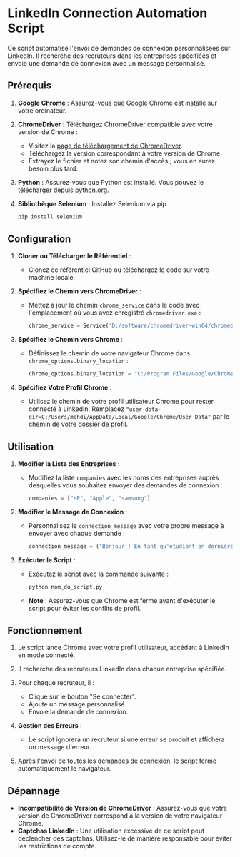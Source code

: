# LinkedIn Connection Automation Script

Ce script automatise l'envoi de demandes de connexion personnalisées sur LinkedIn. Il recherche des recruteurs dans les entreprises spécifiées et envoie une demande de connexion avec un message personnalisé.

## Prérequis

1. **Google Chrome** : Assurez-vous que Google Chrome est installé sur votre ordinateur.

2. **ChromeDriver** : Téléchargez ChromeDriver compatible avec votre version de Chrome :
   - Visitez la [page de téléchargement de ChromeDriver](https://sites.google.com/chromium.org/driver/).
   - Téléchargez la version correspondant à votre version de Chrome.
   - Extrayez le fichier et notez son chemin d'accès ; vous en aurez besoin plus tard.

3. **Python** : Assurez-vous que Python est installé. Vous pouvez le télécharger depuis [python.org](https://www.python.org/downloads/).

4. **Bibliothèque Selenium** : Installez Selenium via pip :
   ```bash
   pip install selenium


## Configuration

1. **Cloner ou Télécharger le Référentiel** :
   - Clonez ce référentiel GitHub ou téléchargez le code sur votre machine locale.

2. **Spécifiez le Chemin vers ChromeDriver** :
   - Mettez à jour le chemin `chrome_service` dans le code avec l'emplacement où vous avez enregistré `chromedriver.exe` :
     ```python
     chrome_service = Service('D:/software/chromedriver-win64/chromedriver.exe')
     ```

3. **Spécifiez le Chemin vers Chrome** :
   - Définissez le chemin de votre navigateur Chrome dans `chrome_options.binary_location` :
     ```python
     chrome_options.binary_location = "C:/Program Files/Google/Chrome/Application/chrome.exe"
     ```

4. **Spécifiez Votre Profil Chrome** :
   - Utilisez le chemin de votre profil utilisateur Chrome pour rester connecté à LinkedIn. Remplacez `"user-data-dir=C:/Users/mehdi/AppData/Local/Google/Chrome/User Data"` par le chemin de votre dossier de profil.

## Utilisation

1. **Modifier la Liste des Entreprises** :
   - Modifiez la liste `companies` avec les noms des entreprises auprès desquelles vous souhaitez envoyer des demandes de connexion :
     ```python
     companies = ["HP", "Apple", "samsung"]
     ```

2. **Modifier le Message de Connexion** :
   - Personnalisez le `connection_message` avec votre propre message à envoyer avec chaque demande :
     ```python
     connection_message = ("Bonjour ! En tant qu'étudiant en dernière année de génie logiciel ...")
     ```

3. **Exécuter le Script** :
   - Exécutez le script avec la commande suivante :
     ```bash
     python nom_du_script.py
     ```
   - **Note** : Assurez-vous que Chrome est fermé avant d'exécuter le script pour éviter les conflits de profil.

## Fonctionnement

1. Le script lance Chrome avec votre profil utilisateur, accédant à LinkedIn en mode connecté.
2. Il recherche des recruteurs LinkedIn dans chaque entreprise spécifiée.
3. Pour chaque recruteur, il :
   - Clique sur le bouton "Se connecter".
   - Ajoute un message personnalisé.
   - Envoie la demande de connexion.

4. **Gestion des Erreurs** :
   - Le script ignorera un recruteur si une erreur se produit et affichera un message d'erreur.

5. Après l'envoi de toutes les demandes de connexion, le script ferme automatiquement le navigateur.

## Dépannage

- **Incompatibilité de Version de ChromeDriver** : Assurez-vous que votre version de ChromeDriver correspond à la version de votre navigateur Chrome.
- **Captchas LinkedIn** : Une utilisation excessive de ce script peut déclencher des captchas. Utilisez-le de manière responsable pour éviter les restrictions de compte.
